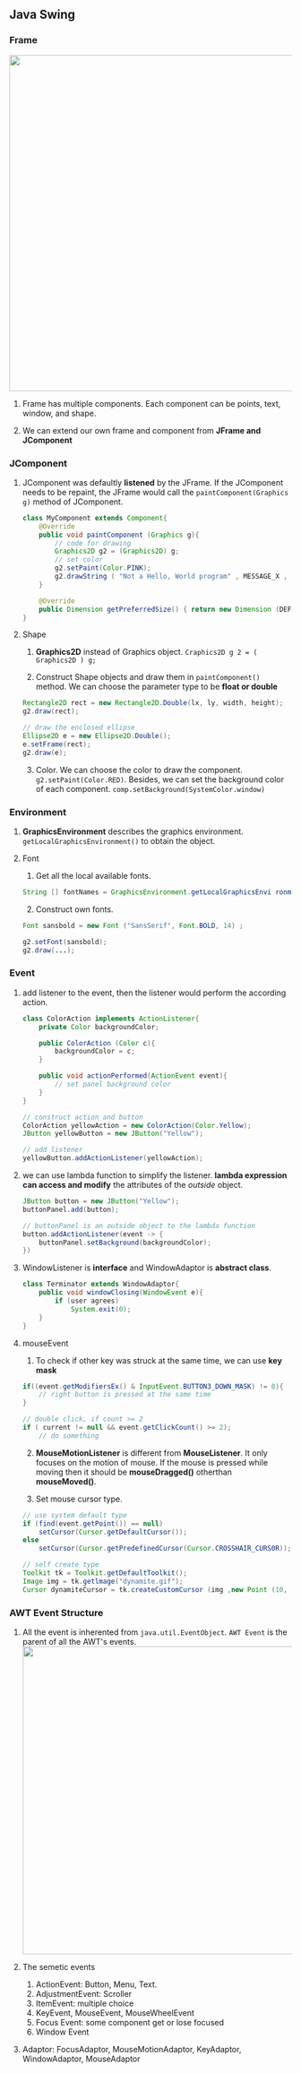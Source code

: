 ## Java Swing

### Frame

<img src="images/java/Swing_structure.png" width=600px>

1. Frame has multiple components. Each component can be points, text, window, and shape.

2. We can extend our own frame and component from **JFrame and JComponent**

### JComponent

1. JComponent was defaultly **listened** by the JFrame. If the JComponent needs to be repaint, the JFrame would call the `paintComponent(Graphics g)` method of JComponent.
    ```Java
    class MyComponent extends Component{
        @Override
        public void paintComponent (Graphics g){
            // code for drawing
            Graphics2D g2 = (Graphics2D) g;
            // set color
            g2.setPaint(Color.PINK);
            g2.drawString ( "Not a Hello, World program" , MESSAGE_X , MESSACE_Y);
        }

        @Override
        public Dimension getPreferredSize() { return new Dimension (DEFAULT.WIDTH , DEFAULT.HEICHT); }
    }
    ```

2. Shape
    1. **Graphics2D** instead of Graphics object. `Craphics2D g 2 = ( Graphics2D ) g;`

    2. Construct Shape objects and draw them in `paintComponent()` method. We can choose the parameter type to be **float or double**
    ```Java
    Rectangle2D rect = new Rectangle2D.Double(lx, ly, width, height);
    g2.draw(rect);

    // draw the enclosed ellipse
    Ellipse2D e = new Ellipse2D.Double();
    e.setFrame(rect);
    g2.draw(e);

    ```

    3. Color. We can choose the color to draw the component. `g2.setPaint(Color.RED)`. Besides, we can set the background color of each component. `comp.setBackground(SystemColor.window)`

### Environment 

1. **GraphicsEnvironment** describes the graphics environment. `getLocalGraphicsEnvironment()` to obtain the object.
    
2. Font
    1. Get all the local available fonts.
    ```Java
    String [] fontNames = GraphicsEnvironment.getLocalGraphicsEnvi ronment().getAvailableFontFamilyNames() ;
    ```

    2. Construct own fonts. 
    ```java
    Font sansbold = new Font ("SansSerif", Font.BOLD, 14) ;
    
    g2.setFont(sansbold);
    g2.draw(...);
    ```


### Event

1. add listener to the event, then the listener would perform the according action.
    ```Java
    class ColorAction implements ActionListener{
        private Color backgroundColor;

        public ColorAction (Color c){
            backgroundColor = c;
        }

        public void actionPerformed(ActionEvent event){
            // set panel background color
        }
    }

    // construct action and button
    ColorAction yellowAction = new ColorAction(Color.Yellow);
    JButton yellowButton = new JButton("Yellow");

    // add listener
    yellowButton.addActionListener(yellowAction);
    
    ```

2. we can use lambda function to simplify the listener. **lambda expression can access and modify** the attributes of the *outside* object.
    ```Java
    JButton button = new JButton("Yellow");
    buttonPanel.add(button);

    // buttonPanel is an outside object to the lambda function
    button.addActionListener(event -> {
        buttonPanel.setBackground(backgroundColor);
    })

    ```

3. WindowListener is **interface** and WindowAdaptor is **abstract class**.
    ```Java
    class Terminator extends WindowAdaptor{
        public void windowClosing(WindowEvent e){
            if (user agrees)
                System.exit(0);
        }
    }
    ```

4. mouseEvent
    1. To check if other key was struck at the same time, we can use **key mask**
    ```Java
    if((event.getModifiersEx() & InputEvent.BUTTON3_DOWN_MASK) != 0){
        // right button is pressed at the same time
    }

    // double click, if count >= 2
    if ( current != null && event.getClickCount() >= 2);
        // do something
    ```

    2. **MouseMotionListener** is different from **MouseListener**. It only focuses on the motion of mouse.
        If the mouse is pressed while moving then it should be **mouseDragged()** otherthan **mouseMoved()**.

    3. Set mouse cursor type. 
    ```Java
    // use system default type
    if (find(event.getPoint()) == null)
        setCursor(Cursor.getDefaultCursor());
    else
        setCursor(Cursor.getPredefinedCursor(Cursor.CROSSHAIR_CURS0R));

    // self create type
    Toolkit tk = Toolkit.getDefaultToolkit();
    Image img = tk.getlmage("dynamite.gif");
    Cursor dynamiteCursor = tk.createCustomCursor (img ,new Point (10, 10) ,"dynamite stick") ;
    ```

### AWT Event Structure

1. All the event is inherented from `java.util.EventObject`. `AWT Event` is the parent of all the AWT's events.
    <img src = "images/java/AWT Event.png" width = 550px>

2. The semetic events
    1. ActionEvent: Button, Menu, Text.
    2. AdjustmentEvent: Scroller
    3. ItemEvent: multiple choice
    4. KeyEvent, MouseEvent, MouseWheelEvent
    5. Focus Event: some component get or lose focused
    6. Window Event

3. Adaptor: FocusAdaptor, MouseMotionAdaptor, KeyAdaptor, WindowAdaptor, MouseAdaptor